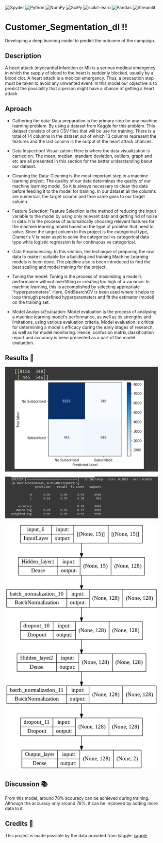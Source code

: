 
![Spyder](https://img.shields.io/badge/Spyder-838485?style=for-the-badge&logo=spyder%20ide&logoColor=maroon)
![Python](https://img.shields.io/badge/python-3670A0?style=for-the-badge&logo=python&logoColor=ffdd54)
![NumPy](https://img.shields.io/badge/numpy-%23013243.svg?style=for-the-badge&logo=numpy&logoColor=white)
![SciPy](https://img.shields.io/badge/SciPy-%230C55A5.svg?style=for-the-badge&logo=scipy&logoColor=%white)
![scikit-learn](https://img.shields.io/badge/scikit--learn-%23F7931E.svg?style=for-the-badge&logo=scikit-learn&logoColor=white)
![Pandas](https://img.shields.io/badge/pandas-%23150458.svg?style=for-the-badge&logo=pandas&logoColor=white)
![Streamlit](https://img.shields.io/badge/Streamlit-FF4B4B?style=for-the-badge&logo=Streamlit&logoColor=white)

# Customer_Segmentation_dl :bangbang:
 Developing a deep learning model to predict the outcome of the campaign.

## Description
A heart attack (myocardial infarction or MI) is a serious medical emergency in which the supply of blood to the heart is suddenly blocked, usually by a blood clot. A heart attack is a medical emergency. Thus, a precaution step must be taken to avoid any unwanted event. In this model our objective is to predict the possibility that a person might have a chance of getting a heart attack.

## Aproach
- Gathering the data:
Data preparation is the primary step for any machine learning problem. By using a dataset from Kaggle for this problem. This dataset consists of one CSV files that will be use for training. There is a total of 14 columns in the dataset out of which 13 columns represent the features and the last column is the output of the heart attack chances.

- Data Inspection/ Visualization:
Here is where the data visualization is carried on. The mean, median, standard deviation, outliers, graph and etc are all presented in this section for the better understanding baout our dataset.

- Cleaning the Data: 
Cleaning is the most important step in a machine learning project. The quality of our data determines the quality of our machine learning model. So it is always necessary to clean the data before feeding it to the model for training. In our dataset all the columns are numerical, the target column and thse same goes to our target column.

- Feature Selection:
Feature Selection is the method of reducing the input variable to the model by using only relevant data and getting rid of noise in data. It is the process of automatically choosing relevant features for the machine learning model based on the type of problem that need to solve. Since the target column in this project is the categorical type, Cramer's V is been used to solve the categorical vs categorical data type while logistic regression is for continuous vs categorical.

- Data Preprocessing:
In this section, the technique of preparing the raw data to make it suitable for a building and training Machine Learning models is been done. The pipeline also is been introduced to find the best scalling and model training for the project.

- Tuning the model:
Tuning is the process of maximizing a model’s performance without overfitting or creating too high of a variance. In machine learning, this is accomplished by selecting appropriate “hyperparameters”. Here, GridSearchCV is been used where it helps to loop through predefined hyperparameters and fit the estimator (model) on the training set. 

- Model Analysis/Evaluation:
Model evaluation is the process of analysing a machine learning model's performance, as well as its strengths and limitations, using various evaluation criteria. Model evaluation is critical for determining a model's efficacy during the early stages of research, as well as for model monitoring. Hence, confusion matrix,classification report and accuracy is been presented as a part of the model evaluation.

## Results :pencil:


![confusionmatrix](static/confusion_matrix.PNG)

![accuracy](static/classification_report.PNG)

![model_architecture](static/model_plot.png)

## Discussion :books:
From this model, around 78% accuracy can be achieved during training. Although the accuracy only around 78%, it can be improved by adding more data to it.



## Credits :open_file_folder:
This project is made possible by the data provided from kaggle:
[kaggle](https://www.kaggle.com/datasets/rashikrahmanpritom/heart-attack-analysis-prediction-dataset)

